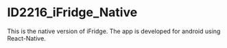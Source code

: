 # ID2216_iFridge_Native
 This is the native version of iFridge. The app is developed for android using React-Native.
